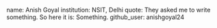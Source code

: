 name: Anish Goyal
institution: NSIT, Delhi
quote: They asked me to write something. So here it is: Something.
github_user: anishgoyal24
